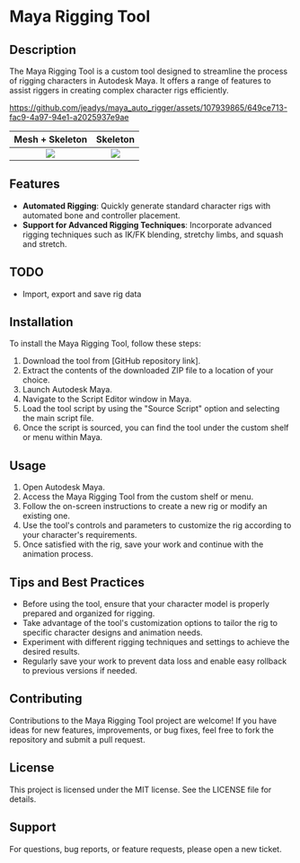 # Maya Rigging Tool

## Description
The Maya Rigging Tool is a custom tool designed to streamline the process of rigging characters in Autodesk Maya. It offers a range of features to assist riggers in creating complex character rigs efficiently.


https://github.com/jeadys/maya_auto_rigger/assets/107939865/649ce713-fac9-4a97-94e1-a2025937e9ae

Mesh + Skeleton           |  Skeleton
:-------------------------:|:-------------------------:
![](https://github.com/jeadys/maya_auto_rigger/assets/107939865/9646673c-06c1-47b7-a17e-e4d0614bf645)  |  ![](https://github.com/jeadys/maya_auto_rigger/assets/107939865/5545715b-eaad-45a9-80c5-4ca5035ac05f)


## Features
- **Automated Rigging**: Quickly generate standard character rigs with automated bone and controller placement.
- **Support for Advanced Rigging Techniques**: Incorporate advanced rigging techniques such as IK/FK blending, stretchy limbs, and squash and stretch.

## TODO
- Import, export and save rig data

## Installation
To install the Maya Rigging Tool, follow these steps:
1. Download the tool from [GitHub repository link].
2. Extract the contents of the downloaded ZIP file to a location of your choice.
3. Launch Autodesk Maya.
4. Navigate to the Script Editor window in Maya.
5. Load the tool script by using the "Source Script" option and selecting the main script file.
6. Once the script is sourced, you can find the tool under the custom shelf or menu within Maya.

## Usage
1. Open Autodesk Maya.
2. Access the Maya Rigging Tool from the custom shelf or menu.
3. Follow the on-screen instructions to create a new rig or modify an existing one.
4. Use the tool's controls and parameters to customize the rig according to your character's requirements.
5. Once satisfied with the rig, save your work and continue with the animation process.

## Tips and Best Practices
- Before using the tool, ensure that your character model is properly prepared and organized for rigging.
- Take advantage of the tool's customization options to tailor the rig to specific character designs and animation needs.
- Experiment with different rigging techniques and settings to achieve the desired results.
- Regularly save your work to prevent data loss and enable easy rollback to previous versions if needed.

## Contributing
Contributions to the Maya Rigging Tool project are welcome! If you have ideas for new features, improvements, or bug fixes, feel free to fork the repository and submit a pull request.

## License
This project is licensed under the MIT license. See the LICENSE file for details.

## Support
For questions, bug reports, or feature requests, please open a new ticket.
